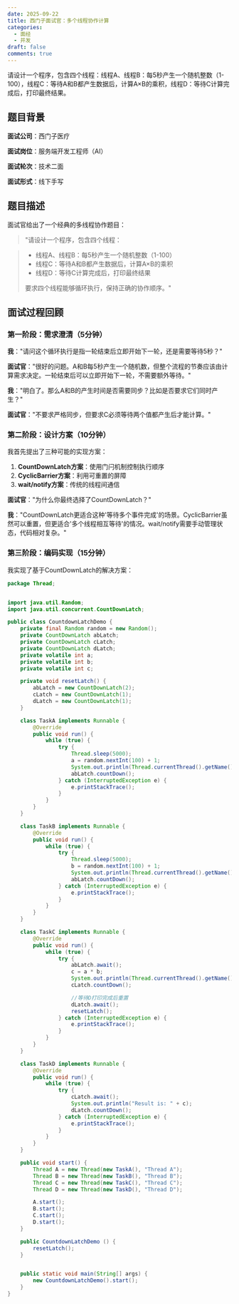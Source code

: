 ```yaml
---
date: 2025-09-22
title: 西门子面试官：多个线程协作计算
categories:
  - 面经
  - 并发
draft: false
comments: true
---
```

请设计一个程序，包含四个线程：线程A、线程B：每5秒产生一个随机整数（1-100），线程C：等待A和B都产生数据后，计算A×B的乘积，线程D：等待C计算完成后，打印最终结果。
<!-- more -->

## 题目背景

**面试公司**：西门子医疗

**面试岗位**：服务端开发工程师（AI） 

**面试轮次**：技术二面  

**面试形式**：线下手写

## 题目描述

面试官给出了一个经典的多线程协作题目：

> "请设计一个程序，包含四个线程：

> - 线程A、线程B：每5秒产生一个随机整数（1-100）
> - 线程C：等待A和B都产生数据后，计算A×B的乘积
> - 线程D：等待C计算完成后，打印最终结果
> 
> 要求四个线程能够循环执行，保持正确的协作顺序。"

## 面试过程回顾

### 第一阶段：需求澄清（5分钟）

**我**："请问这个循环执行是指一轮结束后立即开始下一轮，还是需要等待5秒？"

**面试官**："很好的问题。A和B每5秒产生一个随机数，但整个流程的节奏应该由计算需求决定。一轮结束后可以立即开始下一轮，不需要额外等待。"

**我**："明白了。那么A和B的产生时间是否需要同步？比如是否要求它们同时产生？"

**面试官**："不要求严格同步，但要求C必须等待两个值都产生后才能计算。"

### 第二阶段：设计方案（10分钟）

我首先提出了三种可能的实现方案：

1. **CountDownLatch方案**：使用门闩机制控制执行顺序
2. **CyclicBarrier方案**：利用可重置的屏障
3. **wait/notify方案**：传统的线程间通信

**面试官**："为什么你最终选择了CountDownLatch？"

**我**："CountDownLatch更适合这种'等待多个事件完成'的场景。CyclicBarrier虽然可以重置，但更适合'多个线程相互等待'的情况。wait/notify需要手动管理状态，代码相对复杂。"

### 第三阶段：编码实现（15分钟）

我实现了基于CountDownLatch的解决方案：

```java
package Thread;


import java.util.Random;
import java.util.concurrent.CountDownLatch;

public class CountdownLatchDemo {
    private final Random random = new Random();
    private CountDownLatch abLatch;
    private CountDownLatch cLatch;
    private CountDownLatch dLatch;
    private volatile int a;
    private volatile int b;
    private volatile int c;

    private void resetLatch() {
        abLatch = new CountDownLatch(2);
        cLatch = new CountDownLatch(1);
        dLatch = new CountDownLatch(1);
    }

    class TaskA implements Runnable {
        @Override
        public void run() {
            while (true) {
                try {
                    Thread.sleep(5000);
                    a = random.nextInt(100) + 1;
                    System.out.println(Thread.currentThread().getName() + "Create a :" + a);
                    abLatch.countDown();
                } catch (InterruptedException e) {
                    e.printStackTrace();
                }
            }
        }
    }

    class TaskB implements Runnable {
        @Override
        public void run() {
            while (true) {
                try {
                    Thread.sleep(5000);
                    b = random.nextInt(100) + 1;
                    System.out.println(Thread.currentThread().getName() + "Create b :" + b);
                    abLatch.countDown();
                } catch (InterruptedException e) {
                    e.printStackTrace();
                }
            }
        }
    }

    class TaskC implements Runnable {
        @Override
        public void run() {
            while (true) {
                try {
                    abLatch.await();
                    c = a * b;
                    System.out.println(Thread.currentThread().getName() + "Computer the result :" + c);
                    cLatch.countDown();

                    //等待D打印完成后重置
                    dLatch.await();
                    resetLatch();
                } catch (InterruptedException e) {
                    e.printStackTrace();
                }
            }
        }
    }

    class TaskD implements Runnable {
        @Override
        public void run() {
            while (true) {
                try {
                    cLatch.await();
                    System.out.println("Result is: " + c);
                    dLatch.countDown();
                } catch (InterruptedException e) {
                    e.printStackTrace();
                }
            }
        }
    }

    public void start() {
        Thread A = new Thread(new TaskA(), "Thread A");
        Thread B = new Thread(new TaskB(), "Thread B");
        Thread C = new Thread(new TaskC(), "Thread C");
        Thread D = new Thread(new TaskD(), "Thread D");

        A.start();
        B.start();
        C.start();
        D.start();
    }

    public CountdownLatchDemo () {
        resetLatch();
    }


    public static void main(String[] args) {
        new CountdownLatchDemo().start();
    }
}

```